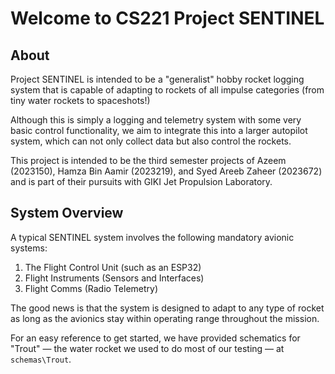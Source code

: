 # Welcome to CS221 Project SENTINEL
## About
Project SENTINEL is intended to be a "generalist"  hobby rocket logging system that is capable of adapting to rockets of all impulse categories (from tiny water rockets to spaceshots!)

Although this is simply a logging and telemetry system with some very basic control functionality, we aim to integrate this into a larger autopilot system, which can not only collect data but also control the rockets.

This project is intended to be the third semester projects of Azeem (2023150), Hamza Bin Aamir (2023219), and Syed Areeb Zaheer (2023672) and is part of their pursuits with GIKI Jet Propulsion Laboratory.

## System Overview
A typical SENTINEL system involves the following mandatory avionic systems:

1. The Flight Control Unit (such as an ESP32)
2. Flight Instruments (Sensors and Interfaces)
3. Flight Comms (Radio Telemetry)

The good news is that the system is designed to adapt to any type of rocket as long as the avionics stay within operating range throughout the mission.

For an easy reference to get started, we have provided schematics for "Trout" — the water rocket we used to do most of our testing — at ```schemas\Trout```.
